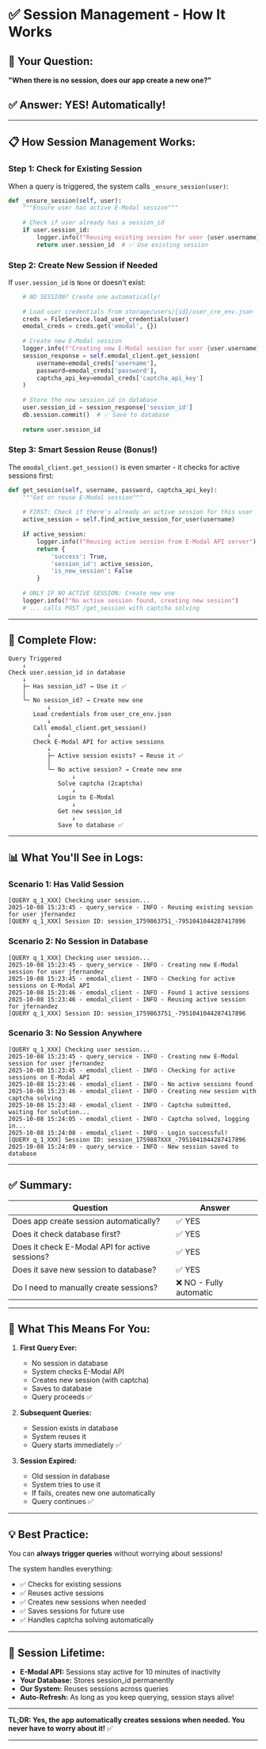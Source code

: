 # ✅ Session Management - How It Works

## 🎯 Your Question:
**"When there is no session, does our app create a new one?"**

## ✅ Answer: YES! Automatically!

---

## 📋 How Session Management Works:

### **Step 1: Check for Existing Session**
When a query is triggered, the system calls `_ensure_session(user)`:

```python
def _ensure_session(self, user):
    """Ensure user has active E-Modal session"""
    
    # Check if user already has a session_id
    if user.session_id:
        logger.info(f"Reusing existing session for user {user.username}")
        return user.session_id  # ✅ Use existing session
```

### **Step 2: Create New Session if Needed**
If `user.session_id` is `None` or doesn't exist:

```python
    # NO SESSION? Create one automatically!
    
    # Load user credentials from storage/users/{id}/user_cre_env.json
    creds = FileService.load_user_credentials(user)
    emodal_creds = creds.get('emodal', {})
    
    # Create new E-Modal session
    logger.info(f"Creating new E-Modal session for user {user.username}")
    session_response = self.emodal_client.get_session(
        username=emodal_creds['username'],
        password=emodal_creds['password'],
        captcha_api_key=emodal_creds['captcha_api_key']
    )
    
    # Store the new session_id in database
    user.session_id = session_response['session_id']
    db.session.commit()  # ✅ Save to database
    
    return user.session_id
```

### **Step 3: Smart Session Reuse (Bonus!)**
The `emodal_client.get_session()` is even smarter - it checks for active sessions first:

```python
def get_session(self, username, password, captcha_api_key):
    """Get or reuse E-Modal session"""
    
    # FIRST: Check if there's already an active session for this user
    active_session = self.find_active_session_for_user(username)
    
    if active_session:
        logger.info(f"Reusing active session from E-Modal API server")
        return {
            'success': True,
            'session_id': active_session,
            'is_new_session': False
        }
    
    # ONLY IF NO ACTIVE SESSION: Create new one
    logger.info(f"No active session found, creating new session")
    # ... calls POST /get_session with captcha solving
```

---

## 🔄 Complete Flow:

```
Query Triggered
    ↓
Check user.session_id in database
    ↓
    ├─ Has session_id? → Use it ✅
    │
    └─ No session_id? → Create new one
           ↓
       Load credentials from user_cre_env.json
           ↓
       Call emodal_client.get_session()
           ↓
       Check E-Modal API for active sessions
           ↓
           ├─ Active session exists? → Reuse it ✅
           │
           └─ No active session? → Create new one
                  ↓
              Solve captcha (2captcha)
                  ↓
              Login to E-Modal
                  ↓
              Get new session_id
                  ↓
              Save to database ✅
```

---

## 📊 What You'll See in Logs:

### **Scenario 1: Has Valid Session**
```
[QUERY q_1_XXX] Checking user session...
2025-10-08 15:23:45 - query_service - INFO - Reusing existing session for user jfernandez
[QUERY q_1_XXX] Session ID: session_1759863751_-7951041044287417896
```

### **Scenario 2: No Session in Database**
```
[QUERY q_1_XXX] Checking user session...
2025-10-08 15:23:45 - query_service - INFO - Creating new E-Modal session for user jfernandez
2025-10-08 15:23:45 - emodal_client - INFO - Checking for active sessions on E-Modal API
2025-10-08 15:23:46 - emodal_client - INFO - Found 1 active sessions
2025-10-08 15:23:46 - emodal_client - INFO - Reusing active session for jfernandez
[QUERY q_1_XXX] Session ID: session_1759863751_-7951041044287417896
```

### **Scenario 3: No Session Anywhere**
```
[QUERY q_1_XXX] Checking user session...
2025-10-08 15:23:45 - query_service - INFO - Creating new E-Modal session for user jfernandez
2025-10-08 15:23:45 - emodal_client - INFO - Checking for active sessions on E-Modal API
2025-10-08 15:23:46 - emodal_client - INFO - No active sessions found
2025-10-08 15:23:46 - emodal_client - INFO - Creating new session with captcha solving
2025-10-08 15:23:48 - emodal_client - INFO - Captcha submitted, waiting for solution...
2025-10-08 15:24:05 - emodal_client - INFO - Captcha solved, logging in...
2025-10-08 15:24:08 - emodal_client - INFO - Login successful!
[QUERY q_1_XXX] Session ID: session_1759887XXX_-7951041044287417896
2025-10-08 15:24:09 - query_service - INFO - New session saved to database
```

---

## ✅ Summary:

| Question | Answer |
|----------|--------|
| Does app create session automatically? | ✅ YES |
| Does it check database first? | ✅ YES |
| Does it check E-Modal API for active sessions? | ✅ YES |
| Does it save new session to database? | ✅ YES |
| Do I need to manually create sessions? | ❌ NO - Fully automatic |

---

## 🎯 What This Means For You:

1. **First Query Ever:**
   - No session in database
   - System checks E-Modal API
   - Creates new session (with captcha)
   - Saves to database
   - Query proceeds ✅

2. **Subsequent Queries:**
   - Session exists in database
   - System reuses it
   - Query starts immediately ✅

3. **Session Expired:**
   - Old session in database
   - System tries to use it
   - If fails, creates new one automatically
   - Query continues ✅

---

## 💡 Best Practice:

You can **always trigger queries** without worrying about sessions!

The system handles everything:
- ✅ Checks for existing sessions
- ✅ Reuses active sessions
- ✅ Creates new sessions when needed
- ✅ Saves sessions for future use
- ✅ Handles captcha solving automatically

---

## 🔧 Session Lifetime:

- **E-Modal API:** Sessions stay active for 10 minutes of inactivity
- **Your Database:** Stores session_id permanently
- **Our System:** Reuses sessions across queries
- **Auto-Refresh:** As long as you keep querying, session stays alive!

---

**TL;DR: Yes, the app automatically creates sessions when needed. You never have to worry about it!** ✅

---

